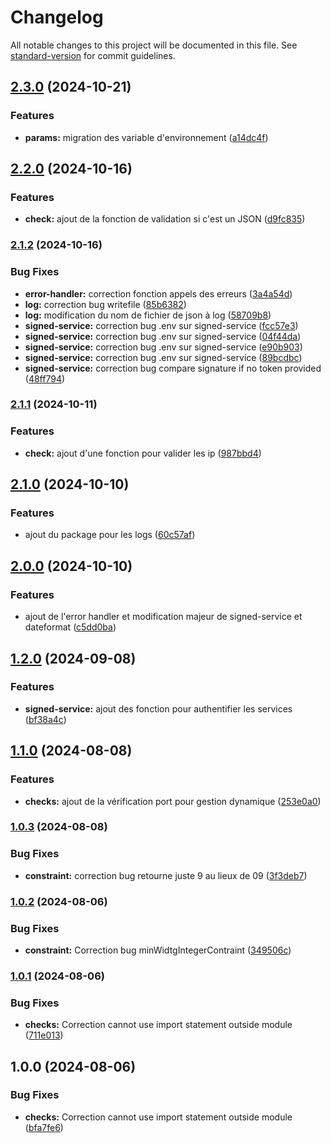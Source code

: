 # Changelog

All notable changes to this project will be documented in this file. See [standard-version](https://github.com/conventional-changelog/standard-version) for commit guidelines.

## [2.3.0](https://github.com/Horus-Turboss-Finance/Packages/compare/v2.2.0...v2.3.0) (2024-10-21)


### Features

* **params:** migration des variable d'environnement ([a14dc4f](https://github.com/Horus-Turboss-Finance/Packages/commit/a14dc4f9d1725091cf6924c009abb62e14004a5a))

## [2.2.0](https://github.com/Horus-Turboss-Finance/Packages/compare/v2.1.2...v2.2.0) (2024-10-16)


### Features

* **check:** ajout de la fonction de validation si c'est un JSON ([d9fc835](https://github.com/Horus-Turboss-Finance/Packages/commit/d9fc8359fa279b8935caa073b3ec2ca98e40635d))

### [2.1.2](https://github.com/Horus-Turboss-Finance/Packages/compare/v2.1.1...v2.1.2) (2024-10-16)


### Bug Fixes

* **error-handler:** correction fonction appels des erreurs ([3a4a54d](https://github.com/Horus-Turboss-Finance/Packages/commit/3a4a54d6e5c690d752a6d50750a8edb2a25c23fe))
* **log:** correction bug writefile ([85b6382](https://github.com/Horus-Turboss-Finance/Packages/commit/85b63822977fddc8b2b9ad6923bd86e585ae0ede))
* **log:** modification du nom de fichier de json à log ([58709b8](https://github.com/Horus-Turboss-Finance/Packages/commit/58709b8a5ff102caae78b6f411555f171ce27a2d))
* **signed-service:** correction bug .env sur signed-service ([fcc57e3](https://github.com/Horus-Turboss-Finance/Packages/commit/fcc57e37f1dc492a1411a4e3e94462c352e7c358))
* **signed-service:** correction bug .env sur signed-service ([04f44da](https://github.com/Horus-Turboss-Finance/Packages/commit/04f44daa6443452d69f63dbe2d5a210247ef39fc))
* **signed-service:** correction bug .env sur signed-service ([e90b903](https://github.com/Horus-Turboss-Finance/Packages/commit/e90b903ef30c890878c6a2ba01382a535f28d244))
* **signed-service:** correction bug .env sur signed-service ([89bcdbc](https://github.com/Horus-Turboss-Finance/Packages/commit/89bcdbcafa14c7c8b9738a600daf60ebf38fb2c6))
* **signed-service:** correction bug compare signature if no token provided ([48ff794](https://github.com/Horus-Turboss-Finance/Packages/commit/48ff7945fa433b27e0881f9e2e2ae29f39dd2f12))

### [2.1.1](https://github.com/Horus-Turboss-Finance/Packages/compare/v2.1.0...v2.1.1) (2024-10-11)


### Features

* **check:** ajout d'une fonction pour valider les ip ([987bbd4](https://github.com/Horus-Turboss-Finance/Packages/commit/987bbd47f57025ff677effb7fcbbb207206afe54))

## [2.1.0](https://github.com/Horus-Turboss-Finance/Packages/compare/v2.0.0...v2.1.0) (2024-10-10)


### Features

* ajout du package pour les logs ([60c57af](https://github.com/Horus-Turboss-Finance/Packages/commit/60c57af115d9fc8ff03d01881ab5a5c2cc58756d))

## [2.0.0](https://github.com/Horus-Turboss-Finance/Packages/compare/v1.2.0...v2.0.0) (2024-10-10)


### Features

* ajout de l'error handler et modification majeur de signed-service et dateformat ([c5dd0ba](https://github.com/Horus-Turboss-Finance/Packages/commit/c5dd0ba1b281772352066b396a5a9ffae253cb56))

## [1.2.0](https://github.com/Horus-Turboss-Finance/Packages/compare/v1.1.0...v1.2.0) (2024-09-08)


### Features

* **signed-service:** ajout des fonction pour authentifier les services ([bf38a4c](https://github.com/Horus-Turboss-Finance/Packages/commit/bf38a4c19199cd9aa80e2d656c38e2c38d2c827e))

## [1.1.0](https://github.com/Horus-Turboss-Finance/Packages/compare/v1.0.3...v1.1.0) (2024-08-08)


### Features

* **checks:** ajout de la vérification port pour gestion dynamique ([253e0a0](https://github.com/Horus-Turboss-Finance/Packages/commit/253e0a07d613df7ca8dd594d448751f47129a97d))

### [1.0.3](https://github.com/Horus-Turboss-Finance/Packages/compare/v1.0.2...v1.0.3) (2024-08-08)


### Bug Fixes

* **constraint:** correction bug retourne juste 9 au lieux de 09 ([3f3deb7](https://github.com/Horus-Turboss-Finance/Packages/commit/3f3deb75e60a696b93704591651590e61c5145f6))

### [1.0.2](https://github.com/Horus-Turboss-Finance/Packages/compare/v1.0.1...v1.0.2) (2024-08-06)


### Bug Fixes

* **constraint:** Correction bug  minWidtgIntegerContraint ([349506c](https://github.com/Horus-Turboss-Finance/Packages/commit/349506c9da7b44ccd267fa1af4e3afe99dbae451))

### [1.0.1](https://github.com/Horus-Turboss-Finance/Packages/compare/v1.0.0...v1.0.1) (2024-08-06)


### Bug Fixes

* **checks:** Correction cannot use import statement outside module ([711e013](https://github.com/Horus-Turboss-Finance/Packages/commit/711e01344cba66d4c79c15d161d7df3115d0a4cb))

## 1.0.0 (2024-08-06)


### Bug Fixes

* **checks:** Correction cannot use import statement outside module ([bfa7fe6](https://github.com/Horus-Turboss-Finance/Packages/commit/bfa7fe6bced843f01ae039c06c8640ef9f5c570c))
